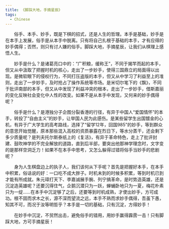 ```yaml
---
title: 《脚踩大地，手摘星辰》
tags:
  - Chinese
---
```


　　俗手、本手、妙手，既是下棋的招式，还是人生的哲理。本手是基础，妙手是在本手上发展，俗手是从本手中脱离。只有将自己扎根于基础的本手，才有应得的妙手偶得；否然，则只有讨人嫌的俗手。脚踩大地，手摘星辰，让我们从棋理上感悟人生。
　　

　　妙手是什么？是诸葛亮口中的：“广积粮，缓称王”，不同于揭竿而起的本手，但又从中汲取了把握时机的核心，走出了一步妙手，使得三国鼎立的局面得以出现。是微软眼下的侵权行为，不同打压盗版的本手，但又从中学习了利益至上的准则，走出了一步妙手，及时抢占了操作系统等市场。是米切尔笔下的《飘》，不同于批评南部的本手，但又从中发现了利益冲突的根本，走出了一步妙手，借斯嘉丽的变化反映社会变化中人性的改变。如果不是从本手中发现，又何来的妙手偶得呢？
　　

　　俗手是什么？是港独分子企图分裂香港的行径，有异于中国人“爱国情怀”的本手，转投了“自由主义”的妙手，让举国人民为此感伤。是某些留学生出国镀金的心机，有异于广大学生的高考路线，选择了“留学12年，回国985”的妙手，等到群众的意思开始觉醒，原本那些混入高校的资质暴露在烈日下，等水分蒸干，还会剩下多少质量呢？是列夫托尔斯泰纸上的《复活》，有异于革命特色，走上了批评封建、鼓吹神学的不完全解放的道路，直到后半部，要突出他那神学理念时，文字变的是那样空洞乏力！如果不在本手中思考，又怎么躲得过错将俗手当妙手的悲剧呢？
　　

　　身为人生棋盘边上的执子人，我们该何从下手呢？首先是把握好本手，在本手中积累，俗话说的好：一口吃不成大胖子。时机未到的时候多积累，等到时机已到才能有所成就。朱元璋打天下、李嘉诚展手腕、列宁搞革命，是时势造英雄，还是沉淀造英雄呢？还要沉得住气，企鹅沉潜只为一跃，蝉蛹卧地只为一夏，梅花朴素只为一绽……在本手中沉淀够了之后，还要等到时机成熟，才使出妙手，方可成功。根不固而求木之长，源不深而望流之远，本手不熟而求妙手偶得，吾虽下愚，知其不可，而况于汝等明哲乎？本手是一切的基础，只有沉淀，方得妙手！
　　

　　在妙手中沉淀，不贸然出击，避免俗手的错用，用妙手赢得霹雳一击！只有脚踩大地，方可手摘星辰！